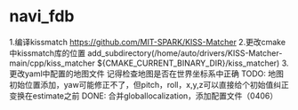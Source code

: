 # navi_fdb
 1.编译kissmatch
https://github.com/MIT-SPARK/KISS-Matcher
2.更改cmake中kissmatch库的位置 
 add_subdirectory(/home/auto/drivers/KISS-Matcher-main/cpp/kiss_matcher ${CMAKE_CURRENT_BINARY_DIR}/kiss_matcher)
3.更改yaml中配置的地图文件
记得检查地图是否在世界坐标系中正确
TODO: 地图初始位置添加，yaw可能修正不了，但pitch，roll，x,y,z可以直接给个初始值纠正变换在estimate之前
DONE: 合并globallocalization，添加配置文件（0406）
